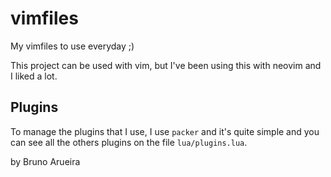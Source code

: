 # vimfiles

My vimfiles to use everyday ;)

This project can be used with vim, but I've been using this with neovim and
I liked a lot.

## Plugins

To manage the plugins that I use, I use `packer` and it's quite simple and you
can see all the others plugins on the file `lua/plugins.lua`.

by Bruno Arueira

